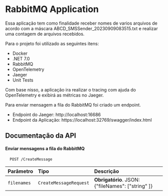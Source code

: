 # RabbitMQ Application

Essa aplicação tem como finalidade receber nomes de varios arquivos de acordo com a máscara ABCD_SMSSender_20230909083515.txt e realizar uma contagem de arquivos recebidos.

Para o projeto foi utilizado as seguintes itens:

- Docker
- .NET 7.0
- RabbitMQ
- OpenTelemetry
- Jaeger
- Unit Tests

Com base nisso, a aplicação ira realizar o tracing com ajuda do OpenTelemetry e exibirá as métricas no Jaeger.

Para enviar mensagem a fila do RabbitMQ foi criado um endpoint.

- Endpoint do Jaeger: http://localhost:16686
- Endpoint da Aplicação: https://localhost:32769/swagger/index.html
## Documentação da API

#### Enviar mensagens a fila do RabbitMQ

```https
  POST /CreateMessage
```

| Parâmetro   | Tipo       | Descrição                           |
| :---------- | :--------- | :---------------------------------- |
| `filenames` | `CreateMessageRequest` | **Obrigatório**. JSON: {"fileNames": ["string" ]} |
